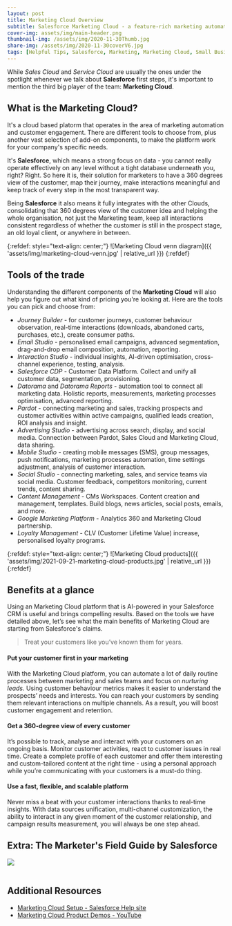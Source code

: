 ```yaml
---
layout: post
title: Marketing Cloud Overview
subtitle: Salesforce Marketing Cloud - a feature-rich marketing automation platform that helps you succeed with customer engagement and personalised experience.
cover-img: assets/img/main-header.png
thumbnail-img: /assets/img/2020-11-30Thumb.jpg
share-img: /assets/img/2020-11-30coverV6.jpg
tags: [Helpful Tips, Salesforce, Marketing, Marketing Cloud, Small Businesses]
---
```


While *Sales Cloud* and *Service Cloud* are usually the ones under the spotlight whenever we talk about **Salesforce** first steps, it's important to mention the third big player of the team: **Marketing Cloud**.

## What is the Marketing Cloud?

It's a cloud based platorm that operates in the area of marketing automation and customer engagement. There are different tools to choose from, plus another vast selection of add-on components, to make the platform work for your company's specific needs.

It's **Salesforce**, which means a strong focus on data - you cannot really operate effectively on any level without a tight database underneath you, right? Right. So here it is, their solution for marketers to have a 360 degrees view of the customer, map their journey, make interactions meaningful and keep track of every step in the most transparent way.

Being **Salesforce** it also means it fully integrates with the other Clouds, consolidating that 360 degrees view of the customer idea and helping the whole organisation, not just the Marketing team, keep all interactions consistent regardless of whether the customer is still in the prospect stage, an old loyal client, or anywhere in between.

{:refdef: style="text-align: center;"}
![Marketing Cloud venn diagram]({{ 'assets/img/marketing-cloud-venn.jpg' | relative_url }})
{:refdef}

## Tools of the trade

Understanding the different components of the **Marketing Cloud** will also help you figure out what kind of pricing you're looking at. Here are the tools you can pick and choose from:

* *Journey Builder* - for customer journeys, customer behaviour observation, real-time interactions (downloads, abandoned carts, purchases, etc.), create consumer paths.
* *Email Studio* - personalised email campaigns, advanced segmentation, drag-and-drop email composition, automation, reporting.
* *Interaction Studio* - individual insights, AI-driven optimisation, cross-channel experience, testing, analysis.
* *Salesforce CDP* - Customer Data Platform. Collect and unify all customer data, segmentation, provisioning.
* *Datorama* and *Datorama Reports* - automation tool to connect all marketing data. Holistic reports, measurements, marketing processes optimisation, advanced reporting.
* *Pardot* - connecting marketing and sales, tracking prospects and customer activities within active campaigns, qualified leads creation, ROI analysis and insight.
* *Advertising Studio* - advertising across search, display, and social media. Connection between Pardot, Sales Cloud and Marketing Cloud, data sharing.
* *Mobile Studio* - creating mobile messages (SMS), group messages, push notifications, marketing processes automation, time settings adjustment, analysis of customer interaction.
* *Social Studio* - connecting marketing, sales, and service teams via social media. Customer feedback, competitors monitoring, current trends, content sharing.
* *Content Management* - CMs Workspaces. Content creation and management, templates. Build blogs, news articles, social posts, emails, and more.
* *Google Marketing Platform* - Analytics 360 and Marketing Cloud partnership.
* *Loyalty Management* - CLV (Customer Lifetime Value) increase, personalised loyalty programs.

{:refdef: style="text-align: center;"}
![Marketing Cloud products]({{ 'assets/img/2021-09-21-marketing-cloud-products.jpg' | relative_url }})
{:refdef}

## Benefits at a glance

Using an Marketing Cloud platform that is AI-powered in your Salesforce CRM is useful and brings compelling results. Based on the tools we have detailed above, let’s see what the main benefits of Marketing Cloud are starting from Salesforce's claims.

> Treat your customers like you’ve known them for years.

#### Put your customer first in your marketing
With the Marketing Cloud platform, you can automate a lot of daily routine processes between marketing and sales teams and focus on *nurturing leads*. Using customer behaviour metrics makes it easier to understand the prospects’ needs and interests. You can reach your customers by sending them relevant interactions on multiple channels. As a result, you will boost customer engagement and retention.

#### Get a 360-degree view of every customer
It’s possible to track, analyse and interact with your customers on an ongoing basis. Monitor customer activities, react to customer issues in real time. Create a complete profile of each customer and offer them interesting and custom-tailored content at the right time - using a personal approach while you’re communicating with your customers is a must-do thing.

#### Use a fast, flexible, and scalable platform
Never miss a beat with your customer interactions thanks to real-time insights. With data sources unification, multi-channel customization, the ability to interact in any given moment of the customer relationship, and campaign results measurement, you will always be one step ahead.

## Extra: The Marketer's Field Guide by Salesforce

<a href="https://www.salesforce.com/ca/form/marketingcloud/conf/customer-trailblazer-field-guide-to-marketing/"><img src="https://aocollab.tech/assets/img/2021-09-21-marketer=guide-salesforce.jpg"></a>
<br/>
<br/>

## Additional Resources
* [Marketing Cloud Setup - Salesforce Help site](https://help.salesforce.com/s/articleView?id=sf.mc_overview_administration.htm&type=5)
* [Marketing Cloud Product Demos - YouTube](https://youtube.com/playlist?list=PLnobS_RgN7JZllqFqitI4LQMGI0oE5AYL)
<br/>
<br/>

